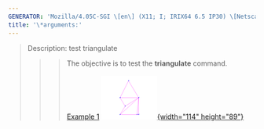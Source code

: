 ```yaml
---
GENERATOR: 'Mozilla/4.05C-SGI \[en\] (X11; I; IRIX64 6.5 IP30) \[Netscape\]'
title: '\*arguments:'
---
```


> Description: test triangulate
>
> > > The objective is to test the **triangulate** command.\
> > >  \
> > > [Example 1](description_tri.html)
> > > [![](image/triang2_tn.gif){width="114"
> > > height="89"}](description_tri.html)

